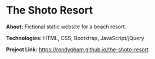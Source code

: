 # The Shoto Resort

**About:** Fictional static website for a beach resort.

**Technologies:** HTML, CSS, Bootstrap, JavaScript/jQuery

**Project Link:** https://randypham.github.io/the-shoto-resort
